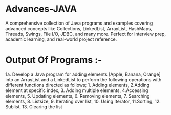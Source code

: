 # Advances-JAVA

A comprehensive collection of Java programs and examples covering advanced concepts like Collections, LinkedList, ArrayList, HashMaps, Threads, Swings, File I/O, JDBC, and many more. Perfect for interview prep, academic learning, and real-world project reference. 

# Output Of Programs :-
1a. Develop a Java program for adding elements [Apple, Banana, Orange] into an ArrayList and a LinkedList to perform the following operations with different functions directed as follows; 1. Adding elements, 2.Adding element at specific index, 3. Adding multiple elements, 4.Accessing elements, 5. Updating elements, 6. Removing elements, 7. Searching elements, 8. Listsize, 9. Iterating over list, 10. Using Iterator, 11.Sorting, 12. Sublist, 13. Clearing the list
